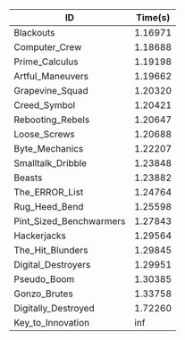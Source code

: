 |ID|Time(s)|
|-|-|
|Blackouts|1.16971|
|Computer_Crew|1.18688|
|Prime_Calculus|1.19198|
|Artful_Maneuvers|1.19662|
|Grapevine_Squad|1.20320|
|Creed_Symbol|1.20421|
|Rebooting_Rebels|1.20647|
|Loose_Screws|1.20688|
|Byte_Mechanics|1.22207|
|Smalltalk_Dribble|1.23848|
|Beasts|1.23882|
|The_ERROR_List|1.24764|
|Rug_Heed_Bend|1.25598|
|Pint_Sized_Benchwarmers|1.27843|
|Hackerjacks|1.29564|
|The_Hit_Blunders|1.29845|
|Digital_Destroyers|1.29951|
|Pseudo_Boom|1.30385|
|Gonzo_Brutes|1.33758|
|Digitally_Destroyed|1.72260|
|Key_to_Innovation|inf|
